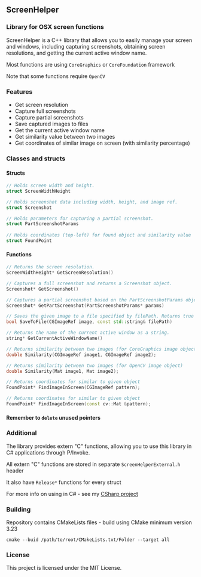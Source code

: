 ## ScreenHelper
### Library for OSX screen functions

ScreenHelper is a C++ library that allows you to easily manage your screen and windows, including capturing screenshots, obtaining screen resolutions, and getting the current active window name.

Most functions are using `CoreGraphics` or `CoreFoundation` framework

Note that some functions require `OpenCV`

### Features

- Get screen resolution
- Capture full screenshots
- Capture partial screenshots
- Save captured images to files
- Get the current active window name
- Get similarity value between two images
- Get coordinates of similar image on screen (with similarity percentage)

### Classes and structs
#### Structs
```c++
// Holds screen width and height.
struct ScreenWidthHeight

// Holds screenshot data including width, height, and image ref.
struct Screenshot

// Holds parameters for capturing a partial screenshot.
struct PartScreenshotParams
        
// Holds coordinates (top-left) for found object and similarity value
struct FoundPoint
```

#### Functions

```c++
// Returns the screen resolution.
ScreenWidthHeight* GetScreenResolution()

// Captures a full screenshot and returns a Screenshot object.
Screenshot* GetScreenshot()

// Captures a partial screenshot based on the PartScreenshotParams object and returns a Screenshot object.
Screenshot* GetPartScreenshot(PartScreenshotParams* params)

// Saves the given image to a file specified by filePath. Returns true if successful, false otherwise.
bool SaveToFile(CGImageRef image, const std::string& filePath)

// Returns the name of the current active window as a string.
string* GetCurrentActiveWindowName()

// Returns similarity between two images (for CoreGraphics image object)
double Similarity(CGImageRef image1, CGImageRef image2);

// Returns similarity between two images (for OpenCV image object)
double Similarity(Mat image1, Mat image2);

// Returns coordinates for similar to given object 
FoundPoint* FindImageInScreen(CGImageRef pattern);

// Returns coordinates for similar to given object 
FoundPoint* FindImageInScreen(const cv::Mat &pattern);
```

#### Remember to `delete` unused pointers 

### Additional

The library provides extern "C" functions, allowing you to use this library in C# applications through P/Invoke.

All extern "C" functions are stored in separate `ScreenHelperExternal.h` header

It also have `Release*` functions for every struct

For more info on using in C# - see my [CSharp project](https://github.com/pents/ScreenHelper.Sharp)

### Building

Repository contains CMakeLists files - build using CMake minimum version 3.23



```
cmake --buid /path/to/root/CMakeLists.txt/Folder --target all
```




### License

This project is licensed under the MIT License.
